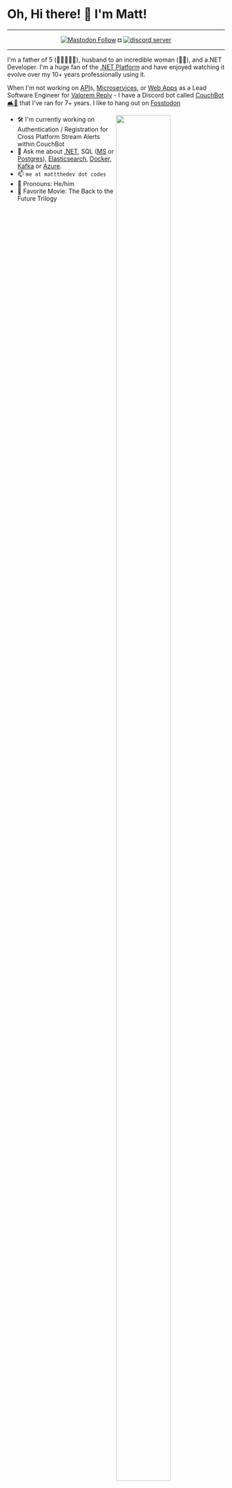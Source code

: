 # Oh, Hi there! 👋 I'm Matt!

---

<p align="center">
  <a rel="me" href="https://retro.pizza/@dawgeth"><img alt="Mastodon Follow" src="https://img.shields.io/mastodon/follow/113313656108625742?domain=https%3A%2F%2Fretro.pizza&style=social"></a> ◘
  <a href="https://discord.couch.bot"><img src="https://img.shields.io/discord/263688866978988032.svg?color=7289da&label=CouchBot&logo=discord&style=flat-square" alt="discord server" /></a>
</p>

---

<p>I'm a father of 5 (👧👧👦👧👦), husband to an incredible woman (🦸‍♀️), and a.NET Developer. I'm a huge fan of the <a href="https://dotnet.microsoft.com">.NET Platform</a> and have enjoyed watching it evolve over my 10+ years professionally using it.</p>

<p>When I'm not working on <a href="https://dotnet.microsoft.com/apps/aspnet/apis">API</a>s, <a href="https://dotnet.microsoft.com/apps/aspnet/microservices">Microservices</a>, or <a href="https://dotnet.microsoft.com/apps/aspnet/web-apps"> Web Apps</a> as a Lead Software Engineer for <a href="https://valorem.com">Valorem Reply</a> - I have a Discord bot called <a href="https://couch.bot">CouchBot 🛋️🤖</a> that I've ran for 7+ years. I like to hang out on <a rel="me" href="https://fosstodon.org/@MattTheDev">Fosstodon</a></p>

[<img align="right" width="50%" height="90%" src="https://github-readme-stats.vercel.app/api?username=MattTheDev&theme=dark&show_icons=true">](https://metrics.lecoq.io/MattTheDev?template=classic)

* 🛠️ I'm currently working on Authentication / Registration for Cross Platform Stream Alerts within CouchBot
* 💬 Ask me about <a href="https://dotnet.microsoft.com">.NET</a>, SQL (<a href="https://www.microsoft.com/en-us/sql-server/sql-server-2019">MS</a> or <a href="https://www.postgresql.org/">Postgres</a>), <a href="https://elastic.co">Elasticsearch</a>, <a href="https://www.docker.com/">Docker</a>, <a href="https://kafka.apache.org/">Kafka</a> or <a href="https://azure.microsoft.com">Azure</a>.
* 📫 `me at mattthedev dot codes`
* 👨 Pronouns: He/him
* 🎥 Favorite Movie: The Back to the Future Trilogy 
